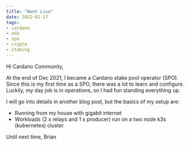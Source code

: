 ```yaml
---
title: "Went Live"
date: 2022-01-17
tags:
- cardano
- ada
- spo
- crypto
- staking
---
```


Hi Cardano Community,

At the end of Dec 2021, I became a Cardano stake pool operator (SPO). Since this is my first time as a SPO, there was a lot to learn and configure. Luckily, my day job is in operations, so I had fun standing everything up.

I will go into details in another blog post, but the basics of my setup are:
* Running from my house with gigabit internet
* Workloads (2 x relays and 1 x producer) run on a two node k3s (kubernetes) cluster

Until next time,
Brian
